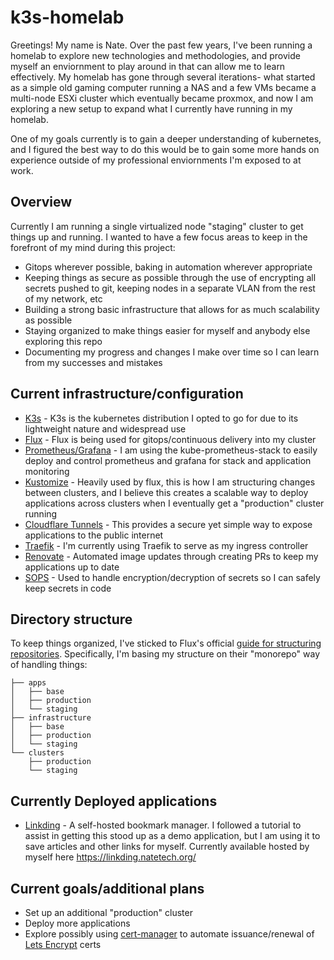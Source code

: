 # k3s-homelab

Greetings! My name is Nate. Over the past few years, I've been running a homelab to explore new technologies and methodologies, and provide myself an enviornment to play around in that can allow me to learn effectively. My homelab has gone through several iterations- what started as a simple old gaming computer running a NAS and a few VMs became a multi-node ESXi cluster which eventually became proxmox, and now I am exploring a new setup to expand what I currently have running in my homelab.

One of my goals currently is to gain a deeper understanding of kubernetes, and I figured the best way to do this would be to gain some more hands on experience outside of my professional enviornments I'm exposed to at work.

## Overview

Currently I am running a single virtualized node "staging" cluster to get things up and running. I wanted to have a few focus areas to keep in the forefront of my mind during this project:

- Gitops wherever possible, baking in automation wherever appropriate
- Keeping things as secure as possible through the use of encrypting all secrets pushed to git, keeping nodes in a separate VLAN from the rest of my network, etc
- Building a strong basic infrastructure that allows for as much scalability as possible
- Staying organized to make things easier for myself and anybody else exploring this repo
- Documenting my progress and changes I make over time so I can learn from my successes and mistakes

## Current infrastructure/configuration

- [K3s](https://k3s.io/) - K3s is the kubernetes distribution I opted to go for due to its lightweight nature and widespread use
- [Flux](https://fluxcd.io/) - Flux is being used for gitops/continuous delivery into my cluster
- [Prometheus/Grafana](https://github.com/prometheus-community/helm-charts/tree/main) - I am using the kube-prometheus-stack to easily deploy and control prometheus and grafana for stack and application monitoring
- [Kustomize](https://kustomize.io/) - Heavily used by flux, this is how I am structuring changes between clusters, and I believe this creates a scalable way to deploy applications across clusters when I eventually get a "production" cluster running
- [Cloudflare Tunnels](https://developers.cloudflare.com/cloudflare-one/connections/connect-networks/) - This provides a secure yet simple way to expose applications to the public internet
- [Traefik](https://github.com/traefik/traefik) - I'm currently using Traefik to serve as my ingress controller
- [Renovate](https://github.com/renovatebot/renovate) - Automated image updates through creating PRs to keep my applications up to date
- [SOPS](https://fluxcd.io/flux/guides/mozilla-sops/) - Used to handle encryption/decryption of secrets so I can safely keep secrets in code

## Directory structure

To keep things organized, I've sticked to Flux's official [guide for structuring repositories](https://fluxcd.io/flux/guides/repository-structure/). Specifically, I'm basing my structure on their "monorepo" way of handling things:

```
├── apps
│   ├── base
│   ├── production 
│   └── staging
├── infrastructure
│   ├── base
│   ├── production 
│   └── staging
└── clusters
    ├── production
    └── staging
```

## Currently Deployed applications

- [Linkding](https://github.com/sissbruecker/linkding) - A self-hosted bookmark manager. I followed a tutorial to assist in getting this stood up as a demo application, but I am using it to save articles and other links for myself. Currently available hosted by myself here https://linkding.natetech.org/

## Current goals/additional plans

- Set up an additional "production" cluster
- Deploy more applications
- Explore possibly using [cert-manager](https://github.com/cert-manager/cert-manager) to automate issuance/renewal of [Lets Encrypt](https://letsencrypt.org/) certs 